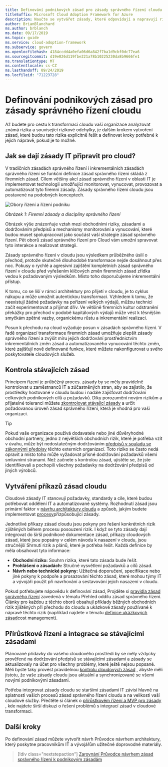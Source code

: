 ```yaml
---
title: Definování podnikových zásad pro zásady správného řízení cloudu
titleSuffix: Microsoft Cloud Adoption Framework for Azure
description: Naučte se vytvářet zásady, které odpovídají a napravují rizika.
author: BrianBlanchard
ms.author: brblanch
ms.date: 09/17/2019
ms.topic: guide
ms.service: cloud-adoption-framework
ms.subservice: govern
ms.openlocfilehash: 4184ccdd4a0efa06d6a842f7ba1d9cbf0dc77ea6
ms.sourcegitcommit: d19e026d119fbe221a78b10225230da8b9666fe1
ms.translationtype: MT
ms.contentlocale: cs-CZ
ms.lasthandoff: 09/24/2019
ms.locfileid: "71223728"
---
```

# <a name="define-corporate-policy-for-cloud-governance"></a>Definování podnikových zásad pro zásady správného řízení cloudu

Až budete pro cestu k transformaci cloudu vaší organizace analyzovat známá rizika a související rizikové odchylky, je dalším krokem vytvoření zásad, které budou tato rizika explicitně řešit a definovat kroky potřebné k jejich nápravě, pokud je to možné.

<!-- markdownlint-disable MD026 -->

## <a name="how-can-corporate-it-policy-become-cloud-ready"></a>Jak se dají zásady IT připravit pro cloud?

V tradičních zásadách správného řízení i inkrementálních zásadách správného řízení se funkční definice zásad správného řízení skládá z firemních zásad. Cílem většiny akcí zásad správného řízení v oblasti IT je implementovat technologii umožňující monitorovat, vynucovat, provozovat a automatizovat tyto firemní zásady. Zásady správného řízení cloudu jsou postavené na podobných konceptech.

![Obory řízení a řízení podniku](../../_images/operational-transformation-govern-highres.png)

*Obrázek 1: Firemní zásady a disciplíny správného řízení*

Obrázek výše znázorňuje vztah mezi obchodními riziky, zásadami a dodržováním předpisů a mechanismy monitorování a vynucování, které budou muset spolupracovat jako součást vaší strategie zásad správného řízení. Pět oborů zásad správného řízení pro Cloud vám umožní spravovat tyto interakce a realizovat strategii.

Zásady správného řízení v cloudu jsou výsledkem průběžného úsilí o přechod, protože skutečně dlouhodobé transformace nejde dosáhnout přes noc. Pokusy o rychlé a agresivní zajištění kompletních zásad správného řízení v cloudu před vyřešením klíčových změn firemních zásad zřídka vedou k požadovaným výsledkům. Místo toho doporučujeme inkrementální přístup.

K tomu, co se liší v rámci architektury pro přijetí v cloudu, je to cyklus nákupu a může umožnit autentickou transformaci. Vzhledem k tomu, že neexistují žádné požadavky na pořízení velkých výdajů, můžou technici začít experimentovat a přijímat dřív. Ve většině firemních kultur odstranění překážky pro přechod v podobě kapitálových výdajů může vést k těsnějším smyčkám zpětné vazby, organickému růstu a inkrementální realizaci.

Posun k přechodu na cloud vyžaduje posun v zásadách správného řízení. V řadě organizací transformace firemních zásad umožňuje zlepšit zásady správného řízení a zvýšit míru jejich dodržování prostřednictvím inkrementálních změn zásad a automatizovaného vynucování těchto změn, které zajišťují nově definované funkce, které můžete nakonfigurovat u svého poskytovatele cloudových služeb.

<!-- markdownlint-enable MD026 -->

## <a name="review-existing-policies"></a>Kontrola stávajících zásad

Principem řízení je průběžný proces. zásady by se měly pravidelně kontrolovat u zaměstnanců IT a zúčastněných stran, aby se zajistilo, že prostředky hostované v cloudu budou i nadále zajišťovat dodržování celkových podnikových cílů a požadavků. Díky porozumění novým rizikům a přijatelné toleranci můžete [zkontrolovat stávající zásady](./cloud-policy-review.md) a určit požadovanou úroveň zásad správného řízení, která je vhodná pro vaši organizaci.

> [!TIP]
> Pokud vaše organizace používá dodavatele nebo jiné důvěryhodné obchodní partnery, jedno z největších obchodních rizik, které je potřeba vzít v úvahu, může být nedostatečným dodržováním [předpisů v souladu se zákonnými předpisy](./regulatory-compliance.md) těchto externích organizací. Toto riziko se často nedá opravit a místo toho může vyžadovat přísné dodržování požadavků všemi smluvními stranami. Než začnete s kontrolou zásad, ujistěte se, že jste identifikovali a pochopili všechny požadavky na dodržování předpisů od jiných výrobců.

## <a name="create-cloud-policy-statements"></a>Vytváření příkazů zásad cloudu

Cloudové zásady IT stanovují požadavky, standardy a cíle, které budou potřebovat oddělení IT a automatizované systémy. Rozhodnutí zásad jsou primární faktor v [návrhu architektury cloudu](./governance-alignment.md) a způsob, jakým budete implementovat [procesy](./processes.md)přizpůsobující zásady.

Jednotlivé příkazy zásad cloudu jsou pokyny pro řešení konkrétních rizik zjištěných během procesu posouzení rizik. I když se tyto zásady dají integrovat do širší podnikové dokumentace zásad, příkazy cloudových zásad, které jsou popsány v celém návodu k nasazení v cloudu, jsou stručnější Shrnutí rizik a plánů, které je potřeba řešit. Každá definice by měla obsahovat tyto informace:

- **Obchodní riziko:** Souhrn rizika, které tato zásada bude řešit.
- **Prohlášení o zásadách:** Stručné vysvětlení požadavků a cílů zásad.
- **Návrh nebo technické pokyny:** Užitečná doporučení, specifikace nebo jiné pokyny k podpoře a prosazování těchto zásad, které mohou týmy IT a vývojáři použít při navrhování a sestavování jejich nasazení v cloudu.

Pokud potřebujete nápovědu k definování zásad, Projděte si [pravidla zásad správného řízení](../governance-disciplines.md) zavedená v tématu Přehled oddílu zásad správného řízení. Články pro každou z těchto oborů obsahují příklady běžných obchodních rizik zjištěných při přechodu do cloudu a ukázkové zásady používané k nápravě těchto rizik (například najdete v tématu [definice ukázkových zásad](../cost-management/policy-statements.md)cost management).

## <a name="incremental-governance-and-integrating-with-existing-policy"></a>Přírůstkové řízení a integrace se stávajícími zásadami

Plánované přídavky do vašeho cloudového prostředí by se měly vždycky prověřené na dodržování předpisů se stávajícími zásadami a zásady se aktualizovaly na účet pro všechny problémy, které ještě nejsou popsané. Měli byste taky provést pravidelnou [kontrolu cloudových zásad](./cloud-policy-review.md) , abyste měli jistotu, že vaše zásady cloudu jsou aktuální a synchronizované se všemi novými podnikovými zásadami.

Potřeba integrovat zásady cloudu se staršími zásadami IT závisí hlavně na splatnosti vašich procesů zásad správného řízení cloudu a na velikosti vaší cloudové služby. Přečtěte si článek o [přírůstkovém řízení a MVP pro zásady](./index.md) , kde najdete širší diskuzi o řešení problémů s integrací zásad v cloudové transformaci.

## <a name="next-steps"></a>Další kroky

Po definování zásad můžete vytvořit návrh Průvodce návrhem architektury, který poskytne pracovníkům IT a vývojářům užitečné doprovodné materiály.

> [!div class="nextstepaction"]
> [Zarovnání Průvodce návrhem zásad správného řízení k podnikovým zásadám](./governance-alignment.md)

